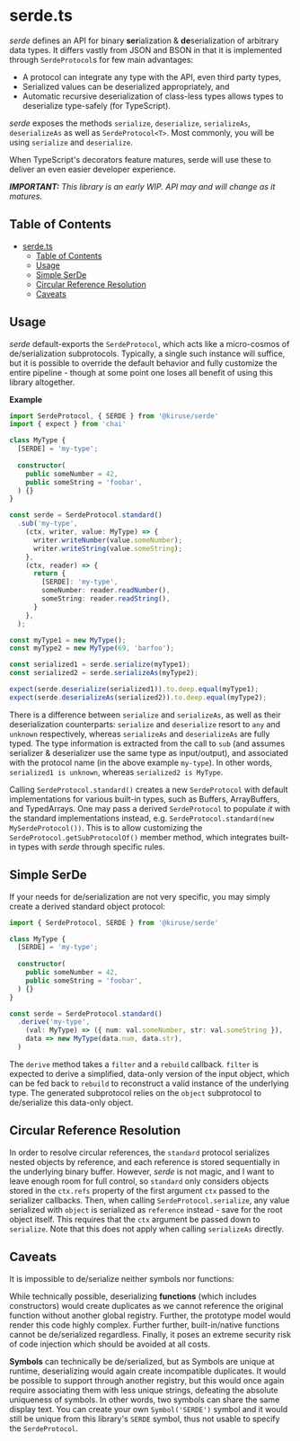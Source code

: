 # serde.ts
*serde* defines an API for binary **ser**ialization & **de**serialization of arbitrary data types. It differs vastly from JSON and BSON in that it is implemented through `SerdeProtocol`s for few main advantages:

- A protocol can integrate any type with the API, even third party types,
- Serialized values can be deserialized appropriately, and
- Automatic recursive deserialization of class-less types allows types to deserialize type-safely (for TypeScript).

*serde* exposes the methods `serialize`, `deserialize`, `serializeAs`, `deserializeAs` as well as `SerdeProtocol<T>`. Most commonly, you will be using `serialize` and `deserialize`.

When TypeScript's decorators feature matures, serde will use these to deliver an even easier developer experience.

***IMPORTANT:** This library is an early WIP. API may and will change as it matures.*

## Table of Contents
- [serde.ts](#serdets)
  - [Table of Contents](#table-of-contents)
  - [Usage](#usage)
  - [Simple SerDe](#simple-serde)
  - [Circular Reference Resolution](#circular-reference-resolution)
  - [Caveats](#caveats)

## Usage
*serde* default-exports the `SerdeProtocol`, which acts like a micro-cosmos of de/serialization subprotocols. Typically, a single such instance will suffice, but it is possible to override the default behavior and fully customize the entire pipeline - though at some point one loses all benefit of using this library altogether.

**Example**
```typescript
import SerdeProtocol, { SERDE } from '@kiruse/serde'
import { expect } from 'chai'

class MyType {
  [SERDE] = 'my-type';
  
  constructor(
    public someNumber = 42,
    public someString = 'foobar',
  ) {}
}

const serde = SerdeProtocol.standard()
  .sub('my-type',
    (ctx, writer, value: MyType) => {
      writer.writeNumber(value.someNumber);
      writer.writeString(value.someString);
    },
    (ctx, reader) => {
      return {
        [SERDE]: 'my-type',
        someNumber: reader.readNumber(),
        someString: reader.readString(),
      }
    },
  );

const myType1 = new MyType();
const myType2 = new MyType(69, 'barfoo');

const serialized1 = serde.serialize(myType1);
const serialized2 = serde.serializeAs(myType2);

expect(serde.deserialize(serialized1)).to.deep.equal(myType1);
expect(serde.deserializeAs(serialized2)).to.deep.equal(myType2);
```

There is a difference between `serialize` and `serializeAs`, as well as their deserialization counterparts: `serialize` and `deserialize` resort to `any` and `unknown` respectively, whereas `serializeAs` and `deserializeAs` are fully typed. The type information is extracted from the call to `sub` (and assumes serializer & deserializer use the same type as input/output), and associated with the protocol name (in the above example `my-type`). In other words, `serialized1 is unknown`, whereas `serialized2 is MyType`.

Calling `SerdeProtocol.standard()` creates a new `SerdeProtocol` with default implementations for various built-in types, such as Buffers, ArrayBuffers, and TypedArrays. One may pass a derived `SerdeProtocol` to populate *it* with the standard implementations instead, e.g. `SerdeProtocol.standard(new MySerdeProtocol())`. This is to allow customizing the `SerdeProtocol.getSubProtocolOf()` member method, which integrates built-in types with *serde* through specific rules.

## Simple SerDe
If your needs for de/serialization are not very specific, you may simply create a derived standard object protocol:

```typescript
import { SerdeProtocol, SERDE } from '@kiruse/serde'

class MyType {
  [SERDE] = 'my-type';
  
  constructor(
    public someNumber = 42,
    public someString = 'foobar',
  ) {}
}

const serde = SerdeProtocol.standard()
  .derive('my-type',
    (val: MyType) => ({ num: val.someNumber, str: val.someString }),
    data => new MyType(data.num, data.str),
  )
```

The `derive` method takes a `filter` and a `rebuild` callback. `filter` is expected to derive a simplified, data-only version of the input object, which can be fed back to `rebuild` to reconstruct a valid instance of the underlying type. The generated subprotocol relies on the `object` subprotocol to de/serialize this data-only object.

## Circular Reference Resolution
In order to resolve circular references, the `standard` protocol serializes nested objects by reference, and each reference is stored sequentially in the underlying binary buffer. However, *serde* is not magic, and I want to leave enough room for full control, so `standard` only considers objects stored in the `ctx.refs` property of the first argument `ctx` passed to the serializer callbacks. Then, when calling `SerdeProtocol.serialize`, any value serialized with `object` is serialized as `reference` instead - save for the root object itself. This requires that the `ctx` argument be passed down to `serialize`. Note that this does not apply when calling `serializeAs` directly.

## Caveats
It is impossible to de/serialize neither symbols nor functions:

While technically possible, deserializing **functions** (which includes constructors) would create duplicates as we cannot reference the original function without another global registry. Further, the prototype model would render this code highly complex. Further further, built-in/native functions cannot be de/serialized regardless. Finally, it poses an extreme security risk of code injection which should be avoided at all costs.

**Symbols** can technically be de/serialized, but as Symbols are unique at runtime, deserializing would again create incompatible duplicates. It would be possible to support through another registry, but this would once again require associating them with less unique strings, defeating the absolute uniqueness of symbols. In other words, two symbols can share the same display text. You can create your own `Symbol('SERDE')` symbol and it would still be unique from this library's `SERDE` symbol, thus not usable to specify the `SerdeProtocol`.
